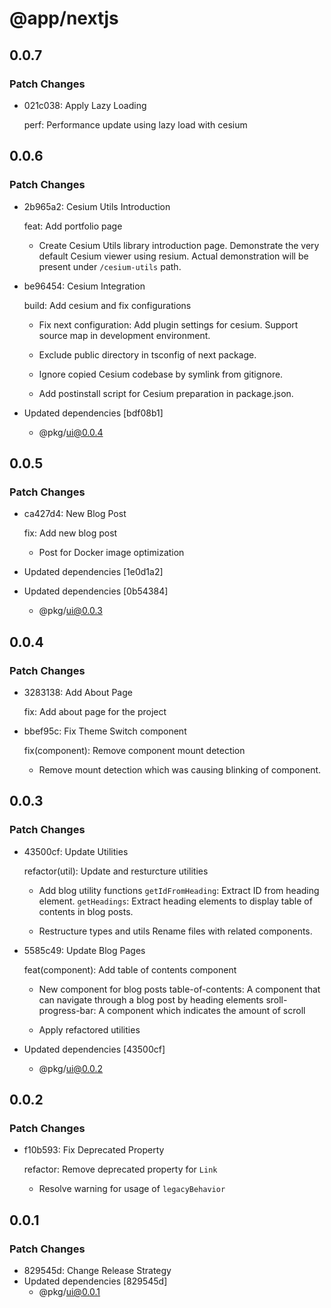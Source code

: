# @app/nextjs

## 0.0.7

### Patch Changes

- 021c038: Apply Lazy Loading

  perf: Performance update using lazy load with cesium

## 0.0.6

### Patch Changes

- 2b965a2: Cesium Utils Introduction

  feat: Add portfolio page

  - Create Cesium Utils library introduction page.
    Demonstrate the very default Cesium viewer using resium.
    Actual demonstration will be present under `/cesium-utils` path.

- be96454: Cesium Integration

  build: Add cesium and fix configurations

  - Fix next configuration:
    Add plugin settings for cesium.
    Support source map in development environment.

  - Exclude public directory in tsconfig of next package.

  - Ignore copied Cesium codebase by symlink from gitignore.

  - Add postinstall script for Cesium preparation in package.json.

- Updated dependencies [bdf08b1]
  - @pkg/ui@0.0.4

## 0.0.5

### Patch Changes

- ca427d4: New Blog Post

  fix: Add new blog post

  - Post for Docker image optimization

- Updated dependencies [1e0d1a2]
- Updated dependencies [0b54384]
  - @pkg/ui@0.0.3

## 0.0.4

### Patch Changes

- 3283138: Add About Page

  fix: Add about page for the project

- bbef95c: Fix Theme Switch component

  fix(component): Remove component mount detection

  - Remove mount detection which was causing blinking of component.

## 0.0.3

### Patch Changes

- 43500cf: Update Utilities

  refactor(util): Update and resturcture utilities

  - Add blog utility functions
    `getIdFromHeading`: Extract ID from heading element.
    `getHeadings`: Extract heading elements to display table of contents in blog posts.

  - Restructure types and utils
    Rename files with related components.

- 5585c49: Update Blog Pages

  feat(component): Add table of contents component

  - New component for blog posts
    table-of-contents: A component that can navigate through a blog post by heading elements
    sroll-progress-bar: A component which indicates the amount of scroll

  - Apply refactored utilities

- Updated dependencies [43500cf]
  - @pkg/ui@0.0.2

## 0.0.2

### Patch Changes

- f10b593: Fix Deprecated Property

  refactor: Remove deprecated property for `Link`

  - Resolve warning for usage of `legacyBehavior`

## 0.0.1

### Patch Changes

- 829545d: Change Release Strategy
- Updated dependencies [829545d]
  - @pkg/ui@0.0.1

